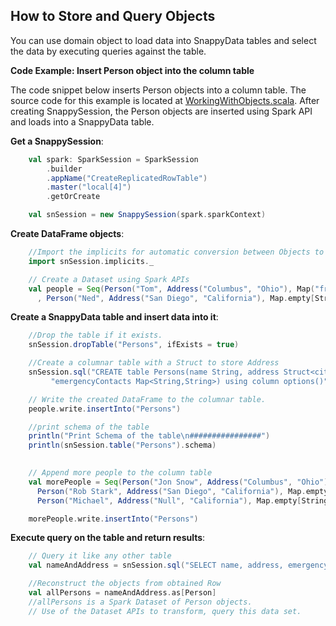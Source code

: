 <a id="howto-objects"></a>
## How to Store and Query Objects

You can use domain object to load data into SnappyData tables and select the data by executing queries against the table.

**Code Example: Insert Person object into the column table**

The code snippet below inserts Person objects into a column table. The source code for this example is located at [WorkingWithObjects.scala](https://github.com/SnappyDataInc/snappydata/blob/master/examples/src/main/scala/org/apache/spark/examples/snappydata/WorkingWithObjects.scala). After creating SnappySession, the Person objects are inserted using Spark API and loads into a SnappyData table.

**Get a SnappySession**:

```scala
    val spark: SparkSession = SparkSession
        .builder
        .appName("CreateReplicatedRowTable")
        .master("local[4]")
        .getOrCreate

    val snSession = new SnappySession(spark.sparkContext)
```

**Create DataFrame objects**:
```scala
    //Import the implicits for automatic conversion between Objects to DataSets.
    import snSession.implicits._

    // Create a Dataset using Spark APIs
    val people = Seq(Person("Tom", Address("Columbus", "Ohio"), Map("frnd1"-> "8998797979", "frnd2" -> "09878786886"))
      , Person("Ned", Address("San Diego", "California"), Map.empty[String,String])).toDS()
```

**Create a SnappyData table and insert data into it**:

```scala
    //Drop the table if it exists.
    snSession.dropTable("Persons", ifExists = true)

    //Create a columnar table with a Struct to store Address
    snSession.sql("CREATE table Persons(name String, address Struct<city: String, state:String>, " +
         "emergencyContacts Map<String,String>) using column options()")

    // Write the created DataFrame to the columnar table.
    people.write.insertInto("Persons")

    //print schema of the table
    println("Print Schema of the table\n################")
    println(snSession.table("Persons").schema)
    

    // Append more people to the column table
    val morePeople = Seq(Person("Jon Snow", Address("Columbus", "Ohio"), Map.empty[String,String]),
      Person("Rob Stark", Address("San Diego", "California"), Map.empty[String,String]),
      Person("Michael", Address("Null", "California"), Map.empty[String,String])).toDS()

    morePeople.write.insertInto("Persons")
```

**Execute query on the table and return results**:

```scala
    // Query it like any other table
    val nameAndAddress = snSession.sql("SELECT name, address, emergencyContacts FROM Persons")

    //Reconstruct the objects from obtained Row
    val allPersons = nameAndAddress.as[Person]
    //allPersons is a Spark Dataset of Person objects. 
    // Use of the Dataset APIs to transform, query this data set. 
```